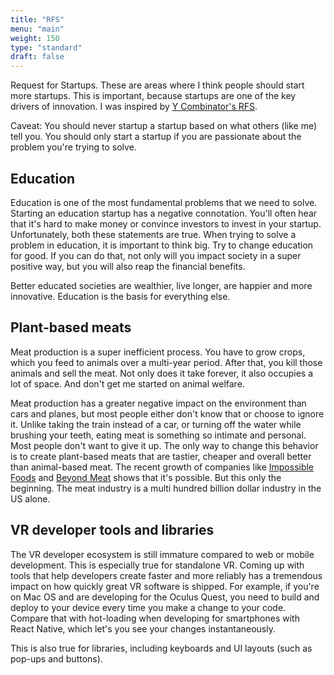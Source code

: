 ```yaml
---
title: "RFS"
menu: "main"
weight: 150
type: "standard"
draft: false
---
```


Request for Startups. These are areas where I think people should start more startups. This is important, because startups are one of the key drivers of innovation. I was inspired by [Y Combinator's RFS](https://www.ycombinator.com/rfs/).

Caveat: You should never startup a startup based on what others (like me) tell you. You should only start a startup if you are passionate about the problem you're trying to solve.

## Education
Education is one of the most fundamental problems that we need to solve. Starting an education startup has a negative connotation. You'll often hear that it's hard to make money or convince investors to invest in your startup. Unfortunately, both these statements are true. When trying to solve a problem in education, it is important to think big. Try to change education for good. If you can do that, not only will you impact society in a super positive way, but you will also reap the financial benefits.

Better educated societies are wealthier, live longer, are happier and more innovative. Education is the basis for everything else.

## Plant-based meats
Meat production is a super inefficient process. You have to grow crops, which you feed to animals over a multi-year period. After that, you kill those animals and sell the meat. Not only does it take forever, it also occupies a lot of space. And don't get me started on animal welfare.

Meat production has a greater negative impact on the environment than cars and planes, but most people either don't know that or choose to ignore it. Unlike taking the train instead of a car, or turning off the water while brushing your teeth, eating meat is something so intimate and personal. Most people don't want to give it up. The only way to change this behavior is to create plant-based meats that are tastier, cheaper and overall better than animal-based meat. The recent growth of companies like [Impossible Foods](https://impossiblefoods.com/) and [Beyond Meat](https://www.beyondmeat.com/) shows that it's possible. But this only the beginning. The meat industry is a multi hundred billion dollar industry in the US alone.

## VR developer tools and libraries
The VR developer ecosystem is still immature compared to web or mobile development. This is especially true for standalone VR. Coming up with tools that help developers create faster and more reliably has a tremendous impact on how quickly great VR software is shipped. For example, if you're on Mac OS and are developing for the Oculus Quest, you need to build and deploy to your device every time you make a change to your code. Compare that with hot-loading when developing for smartphones with React Native, which let's you see your changes instantaneously.

This is also true for libraries, including keyboards and UI layouts (such as pop-ups and buttons).
